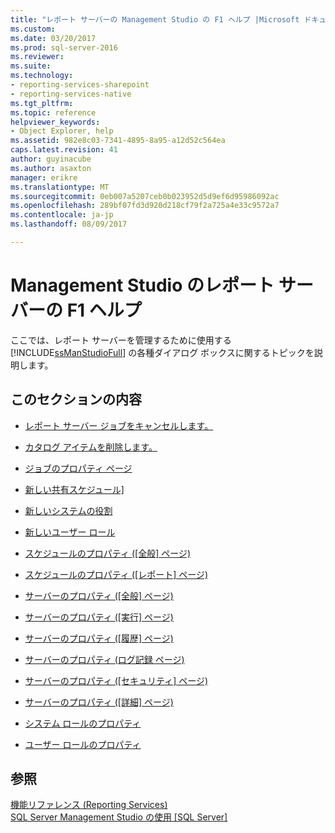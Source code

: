 ```yaml
---
title: "レポート サーバーの Management Studio の F1 ヘルプ |Microsoft ドキュメント"
ms.custom: 
ms.date: 03/20/2017
ms.prod: sql-server-2016
ms.reviewer: 
ms.suite: 
ms.technology:
- reporting-services-sharepoint
- reporting-services-native
ms.tgt_pltfrm: 
ms.topic: reference
helpviewer_keywords:
- Object Explorer, help
ms.assetid: 982e8c03-7341-4895-8a95-a12d52c564ea
caps.latest.revision: 41
author: guyinacube
ms.author: asaxton
manager: erikre
ms.translationtype: MT
ms.sourcegitcommit: 0eb007a5207ceb0b023952d5d9ef6d95986092ac
ms.openlocfilehash: 289bf07fd3d920d218cf79f2a725a4e33c9572a7
ms.contentlocale: ja-jp
ms.lasthandoff: 08/09/2017

---
```

# <a name="report-server-in-management-studio-f1-help"></a>Management Studio のレポート サーバーの F1 ヘルプ
  ここでは、レポート サーバーを管理するために使用する [!INCLUDE[ssManStudioFull](../../includes/ssmanstudiofull-md.md)] の各種ダイアログ ボックスに関するトピックを説明します。  
  
## <a name="in-this-section"></a>このセクションの内容  
  
-   [レポート サーバー ジョブをキャンセルします。](../../reporting-services/tools/cancel-report-server-jobs-management-studio.md)  
  
-   [カタログ アイテムを削除します。](../../reporting-services/tools/delete-catalog-items-management-studio.md)  
  
-   [ジョブのプロパティ ページ](../../reporting-services/tools/job-properties-management-studio.md)  
  
-   [新しい共有スケジュール&#93;](../../reporting-services/tools/new-shared-schedule-management-studio.md)  
  
-   [新しいシステムの役割](../../reporting-services/tools/new-system-role-management-studio.md)  
  
-   [新しいユーザー ロール](../../reporting-services/tools/new-user-role-management-studio.md)  
  
-   [スケジュールのプロパティ ([全般] ページ)](../../reporting-services/tools/schedule-properties-general-page.md)  
  
-   [スケジュールのプロパティ ([レポート] ページ)](../../reporting-services/tools/schedule-properties-reports-page.md)  
  
-   [サーバーのプロパティ ([全般] ページ)](../../reporting-services/tools/report-server-properties-general-page.md)  
  
-   [サーバーのプロパティ ([実行] ページ)](../../reporting-services/tools/server-properties-execution-page.md)  
  
-   [サーバーのプロパティ ([履歴] ページ)](../../reporting-services/tools/server-properties-history-page.md)  
  
-   [サーバーのプロパティ (ログ記録 ページ)](../../reporting-services/tools/server-properties-logging-page.md)  
  
-   [サーバーのプロパティ ([セキュリティ] ページ)](../../reporting-services/tools/server-properties-security-page-reporting-services.md)  
  
-   [サーバーのプロパティ ([詳細] ページ)](../../reporting-services/tools/server-properties-advanced-page-reporting-services.md)  
  
-   [システム ロールのプロパティ](../../reporting-services/tools/system-role-properties-management-studio.md)  
  
-   [ユーザー ロールのプロパティ](../../reporting-services/tools/user-role-properties-management-studio.md)  
  
## <a name="see-also"></a>参照  
 [機能リファレンス (Reporting Services)](../../reporting-services/feature-reference-reporting-services.md)  
 [SQL Server Management Studio の使用 [SQL Server]](~/ssms/use-sql-server-management-studio.md) 

  

